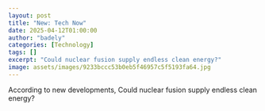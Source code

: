 ```yaml
---
layout: post
title: "New: Tech Now"
date: 2025-04-12T01:00:00
author: "badely"
categories: [Technology]
tags: []
excerpt: "Could nuclear fusion supply endless clean energy?"
image: assets/images/9233bccc53b0eb5f46957c5f5193fa64.jpg
---
```


According to new developments, Could nuclear fusion supply endless clean energy?

